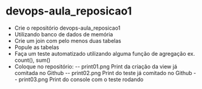 # devops-aula_reposicao1
- Crie o repositório devops-aula_reposicao1
- Utilizando banco de dados de memória
- Crie um join com pelo menos duas tabelas
- Popule as tabelas
- Faça um teste automatizado utilizando alguma função de agregação ex. count(), sum()
- Coloque no repositório:
-- print01.png Print da criação da view já comitada no Github
-- print02.png Print do teste já comitado no Github
-- print03.png Print do console com o teste rodando
